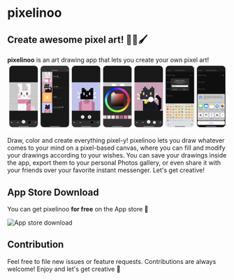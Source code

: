 # pixelinoo
## Create awesome pixel art! 🎨👾🖌️


__pixelinoo__ is an art drawing app that lets you create your own pixel art!
![App images](docs/appImages.png)


Draw, color and create everything pixel-y! pixelinoo lets you draw whatever comes to your mind on a pixel-based canvas, where you can fill and modify your drawings according to your wishes. You can save your drawings inside the app, export them to your personal Photos gallery, or even share it with your friends over your favorite instant messenger. Let's get creative!

## App Store Download

You can get pixelinoo __for free__ on the App store 🎨

![App store download](https://www.designpieces.com/wp-content/uploads/2016/02/download-on-the-app-store.png)


## Contribution

Feel free to file new issues or feature requests. Contributions are always welcome! Enjoy and let's get creative 🎨

